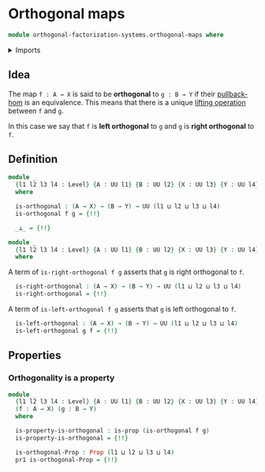# Orthogonal maps

```agda
module orthogonal-factorization-systems.orthogonal-maps where
```

<details><summary>Imports</summary>

```agda
open import foundation.dependent-pair-types
open import foundation.equivalences
open import foundation.propositions
open import foundation.universe-levels

open import orthogonal-factorization-systems.pullback-hom
```

</details>

## Idea

The map `f : A → X` is said to be **orthogonal** to `g : B → Y` if their
[pullback-hom](orthogonal-factorization-systems.pullback-hom.md) is an
equivalence. This means that there is a unique
[lifting operation](orthogonal-factorization-systems.lifting-operations.md)
between `f` and `g`.

In this case we say that `f` is **left orthogonal** to `g` and `g` is **right
orthogonal** to `f`.

## Definition

```agda
module _
  {l1 l2 l3 l4 : Level} {A : UU l1} {B : UU l2} {X : UU l3} {Y : UU l4}
  where

  is-orthogonal : (A → X) → (B → Y) → UU (l1 ⊔ l2 ⊔ l3 ⊔ l4)
  is-orthogonal f g = {!!}

  _⊥_ = {!!}

module _
  {l1 l2 l3 l4 : Level} {A : UU l1} {B : UU l2} {X : UU l3} {Y : UU l4}
  where
```

A term of `is-right-orthogonal f g` asserts that `g` is right orthogonal to `f`.

```agda
  is-right-orthogonal : (A → X) → (B → Y) → UU (l1 ⊔ l2 ⊔ l3 ⊔ l4)
  is-right-orthogonal = {!!}
```

A term of `is-left-orthogonal f g` asserts that `g` is left orthogonal to `f`.

```agda
  is-left-orthogonal : (A → X) → (B → Y) → UU (l1 ⊔ l2 ⊔ l3 ⊔ l4)
  is-left-orthogonal g f = {!!}
```

## Properties

### Orthogonality is a property

```agda
module _
  {l1 l2 l3 l4 : Level} {A : UU l1} {B : UU l2} {X : UU l3} {Y : UU l4}
  (f : A → X) (g : B → Y)
  where

  is-property-is-orthogonal : is-prop (is-orthogonal f g)
  is-property-is-orthogonal = {!!}

  is-orthogonal-Prop : Prop (l1 ⊔ l2 ⊔ l3 ⊔ l4)
  pr1 is-orthogonal-Prop = {!!}
```
